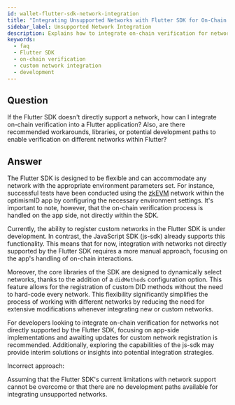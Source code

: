 ```yaml
---
id: wallet-flutter-sdk-network-integration
title: "Integrating Unsupported Networks with Flutter SDK for On-Chain Verification"
sidebar_label: Unsupported Network Integration
description: Explains how to integrate on-chain verification for networks not directly supported by the Flutter SDK, including workarounds and development tips.
keywords:
  - faq
  - Flutter SDK
  - on-chain verification
  - custom network integration
  - development
---
```


## Question

If the Flutter SDK doesn't directly support a network, how can I integrate on-chain verification into a Flutter application? Also, are there recommended workarounds, libraries, or potential development paths to enable verification on different networks within Flutter?

## Answer

The Flutter SDK is designed to be flexible and can accommodate any network with the appropriate environment parameters set. For instance, successful tests have been conducted using the [zkEVM](https://optimism.technology/optimism-zkevm) network within the optimismID app by configuring the necessary environment settings. It's important to note, however, that the on-chain verification process is handled on the app side, not directly within the SDK.

Currently, the ability to register custom networks in the Flutter SDK is under development. In contrast, the JavaScript SDK (js-sdk) already supports this functionality. This means that for now, integration with networks not directly supported by the Flutter SDK requires a more manual approach, focusing on the app's handling of on-chain interactions.

Moreover, the core libraries of the SDK are designed to dynamically select networks, thanks to the addition of a `didMethods` configuration option. This feature allows for the registration of custom DID methods without the need to hard-code every network. This flexibility significantly simplifies the process of working with different networks by reducing the need for extensive modifications whenever integrating new or custom networks.

For developers looking to integrate on-chain verification for networks not directly supported by the Flutter SDK, focusing on app-side implementations and awaiting updates for custom network registration is recommended. Additionally, exploring the capabilities of the js-sdk may provide interim solutions or insights into potential integration strategies.

<div className="hidden">
Incorrect approach:

Assuming that the Flutter SDK's current limitations with network support cannot be overcome or that there are no development paths available for integrating unsupported networks.

</div>
